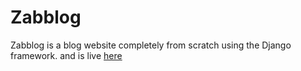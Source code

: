 # Zabblog
Zabblog is a blog website completely from scratch using the Django framework. and is live <a href="http://zabblog.herokuapp.com/">here</a>
